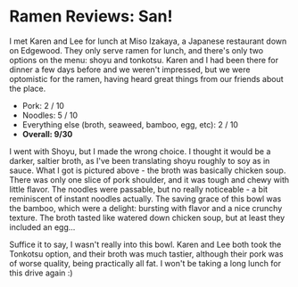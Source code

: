 # Ramen Reviews: San!


I met Karen and Lee for lunch at Miso Izakaya, a Japanese restaurant
down on Edgewood. They only serve ramen for lunch, and there's only
two options on the menu: shoyu and tonkotsu. Karen and I had been
there for dinner a few days before and we weren't impressed, but we
were optomistic for the ramen, having heard great things from our
friends about the place.

* Pork: 2 / 10
* Noodles: 5 / 10
* Everything else (broth, seaweed, bamboo, egg, etc): 2 / 10
* **Overall: 9/30**

I went with Shoyu, but I made the wrong choice. I thought it would be
a darker, saltier broth, as I've been translating shoyu roughly to soy
as in sauce. What I got is pictured above - the broth was basically
chicken soup. There was only one slice of pork shoulder, and it was
tough and chewy with little flavor. The noodles were passable, but no
really noticeable - a bit reminiscent of instant noodles actually. The
saving grace of this bowl was the bamboo, which were a delight:
bursting with flavor and a nice crunchy texture. The broth tasted like
watered down chicken soup, but at least they included an egg...

Suffice it to say, I wasn't really into this bowl. Karen and Lee both
took the Tonkotsu option, and their broth was much tastier, although
their pork was of worse quality, being practically all fat. I won't be
taking a long lunch for this drive again :)
